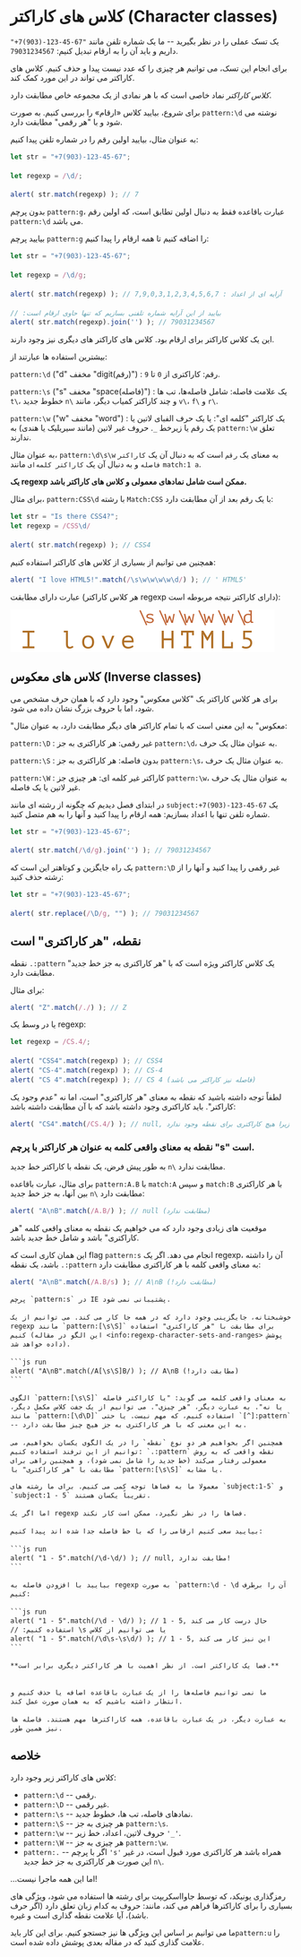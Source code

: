 # کلاس های کاراکتر (Character classes) 

یک تسک عملی را در نظر بگیرید -- ما یک شماره تلفن مانند `"67-45-123-(903)7+"` داریم و باید آن را به ارقام تبدیل کنیم: `79031234567`.

برای انجام این تسک، می‌ توانیم هر چیزی را که عدد نیست پیدا و حذف کنیم. کلاس های کاراکتر می تواند در این مورد کمک کند.

*کلاس کاراکتر* نماد خاصی است که با هر نمادی از یک مجموعه خاص مطابقت دارد.

برای شروع، بیایید کلاس «ارقام» را بررسی کنیم. به صورت `pattern:\d` نوشته می‌ شود و با "هر رقمی" مطابقت دارد.

به عنوان مثال، بیایید اولین رقم را در شماره تلفن پیدا کنیم:

```js run
let str = "+7(903)-123-45-67";

let regexp = /\d/;

alert( str.match(regexp) ); // 7
```

بدون پرچم `pattern:g`، عبارت باقاعده فقط به دنبال اولین تطابق است، که اولین رقم `pattern:\d` می باشد.

بیایید پرچم `pattern:g` را اضافه کنیم تا همه ارقام را پیدا کنیم:

```js run
let str = "+7(903)-123-45-67";

let regexp = /\d/g;

alert( str.match(regexp) ); // آرایه ای از اعداد : 7,9,0,3,1,2,3,4,5,6,7

// :بیایید از این آرایه شماره تلفنی بسازیم که تنها حاوی ارقام است
alert( str.match(regexp).join('') ); // 79031234567
```

این یک کلاس کاراکتر برای ارقام بود. کلاس های کاراکتر های دیگری نیز وجود دارند.

بیشترین استفاده ها عبارتند از:

`pattern:\d` ("d" مخفف "digit(رقم)")
: رقم: کاراکتری از `0` تا `9`.

`pattern:\s` ("s" مخفف "space(فاصله)")
: یک علامت فاصله: شامل فاصله‌ها، تب ها `t\`، خطوط جدید `n\` و چند کاراکتر کمیاب دیگر، مانند `v\`، `f\` و `r\`.

`pattern:\w` ("w" مخفف "word")
: یک کاراکتر "کلمه ای": یا یک حرف الفبای لاتین یا یک رقم یا زیرخط `_`. حروف غیر لاتین (مانند سیریلیک یا هندی) به `pattern:\w` تعلق ندارند.

به عنوان مثال، `pattern:\d\s\w` به معنای یک `رقم` است که به دنبال آن یک `کاراکتر فاصله` و به دنبال آن یک `کاراکتر کلمه‌ای` مانند `match:1 a`.

**یک regexp ممکن است شامل نمادهای معمولی و کلاس های کاراکتر باشد.**

برای مثال، `pattern:CSS\d` با رشته `Match:CSS` با یک رقم بعد از آن مطابقت دارد:

```js run
let str = "Is there CSS4?";
let regexp = /CSS\d/

alert( str.match(regexp) ); // CSS4
```

همچنین می توانیم از بسیاری از کلاس های کاراکتر استفاده کنیم:

```js run
alert( "I love HTML5!".match(/\s\w\w\w\w\d/) ); // ' HTML5'
```

عبارت دارای مطابقت (هر کلاس کاراکتر regexp دارای کاراکتر نتیجه مربوطه است):

![](love-html5-classes.svg)

## کلاس های معکوس (Inverse classes)

برای هر کلاس کاراکتر یک "کلاس معکوس" وجود دارد که با همان حرف مشخص می شود، اما با حروف بزرگ نشان داده می شود.

"معکوس" به این معنی است که با تمام کاراکتر های دیگر مطابقت دارد، به عنوان مثال:

`pattern:\D`
: غیر رقمی: هر کاراکتری به جز `pattern:\d`، به عنوان مثال یک حرف.

`pattern:\S`
: بدون فاصله: هر کاراکتری به جز `pattern:\s`، به عنوان مثال یک حرف.

`pattern:\W`
: کاراکتر غیر کلمه ای: هر چیزی جز `pattern:\w`، به عنوان مثال یک حرف غیر لاتین یا یک فاصله.

در ابتدای فصل دیدیم که چگونه از رشته ای مانند `subject:+7(903)-123-45-67` یک شماره تلفن تنها با اعداد بسازیم: همه ارقام را پیدا کنید و آنها را به هم متصل کنید.

```js run
let str = "+7(903)-123-45-67";

alert( str.match(/\d/g).join('') ); // 79031234567
```

یک راه جایگزین و کوتاهتر این است که `pattern:\D` غیر رقمی را پیدا کنید و آنها را از رشته حذف کنید:

```js run
let str = "+7(903)-123-45-67";

alert( str.replace(/\D/g, "") ); // 79031234567
```

## نقطه، "هر کاراکتری" است

نقطه `.:pattern` یک کلاس کاراکتر ویژه است که با "هر کاراکتری به جز خط جدید" مطابقت دارد.

برای مثال:

```js run
alert( "Z".match(/./) ); // Z
```

یا در وسط یک regexp:

```js run
let regexp = /CS.4/;

alert( "CSS4".match(regexp) ); // CSS4
alert( "CS-4".match(regexp) ); // CS-4
alert( "CS 4".match(regexp) ); // CS 4 (فاصله نیز کاراکتر می باشد)
```

لطفاً توجه داشته باشید که نقطه به معنای "هر کاراکتری" است، اما نه "عدم وجود یک کاراکتر". باید کاراکتری وجود داشته باشد که با آن مطابقت داشته باشد:

```js run
alert( "CS4".match(/CS.4/) ); // null, منطبق نیست زیرا هیچ کاراکتری برای نقطه وجود ندارد
```

### نقطه به معنای واقعی کلمه به عنوان هر کاراکتر با پرچم "s" است.

به طور پیش فرض، یک نقطه با کاراکتر خط جدید `n\` مطابقت ندارد.

برای مثال، عبارت باقاعده `pattern:A.B` با `match:A` و سپس `match:B` با هر کاراکتری بین آنها، به جز خط جدید `n\` مطابقت دارد:

```js run
alert( "A\nB".match(/A.B/) ); // null (مطابقت ندارد)
```

موقعیت‌ های زیادی وجود دارد که می‌ خواهیم یک نقطه به معنای واقعی کلمه "هر کاراکتری" باشد و شامل خط جدید باشد.

این همان کاری است که flag `pattern:s` انجام می دهد. اگر یک regexp، آن را داشته باشد، یک نقطه `.:pattern` به معنای واقعی کلمه با هر کاراکتری مطابقت دارد:

```js run
alert( "A\nB".match(/A.B/s) ); // A\nB (!مطابقت دارد)
```

````warn header="Not supported in IE"
پرچم `pattern:s` در IE پشتیبانی نمی شود.

خوشبختانه، جایگزینی وجود دارد که در همه جا کار می کند. می‌ توانیم از یک regexp مانند `pattern:[\s\S]` برای مطابقت با "هر کاراکتری" استفاده کنیم (این الگو در مقاله <info:regexp-character-sets-and-ranges> پوشش داده خواهد شد).

```js run
alert( "A\nB".match(/A[\s\S]B/) ); // A\nB (!مطابقت دارد)
```

الگوی `pattern:[\s\S]` به معنای واقعی کلمه می گوید: "یا کاراکتر فاصله یا نه". به عبارت دیگر، "هر چیزی". می‌ توانیم از یک جفت کلاس مکمل دیگر، مانند `pattern:[\d\D]` استفاده کنیم، که مهم نیست. یا حتی `[^]:pattern` -- به این معنی که با هر کاراکتری به جز هیچ چیز مطابقت دارد.

همچنین اگر بخواهیم هر دو نوع `نقطه` را در یک الگوی یکسان بخواهیم، می‌ توانیم از این ترفند استفاده کنیم: `.:pattern` نقطه واقعی که به روش معمولی رفتار می‌کند (خط جدید را شامل نمی شود)، و همچنین راهی برای مطابقت با "هر کاراکتری" با `pattern:[\s\S]` یا مشابه.
````

````warn header="به فاصله ها توجه کنید"
معمولا ما به فضاها توجه کمی می کنیم. برای ما رشته های `subject:1-5` و `subject:1 - 5` تقریباً یکسان هستند.

اما اگر یک regexp فضاها را در نظر نگیرد، ممکن است کار نکند.

بیایید سعی کنیم ارقامی را که با خط فاصله جدا شده اند پیدا کنیم:

```js run
alert( "1 - 5".match(/\d-\d/) ); // null, مطابقت ندارد!
```

بیایید با افزودن فاصله به regexp به صورت `pattern:\d - \d آن را برطرف کنیم:

```js run
alert( "1 - 5".match(/\d - \d/) ); // 1 - 5, حال درست کار می کند
// :استفاده کنیم \s یا می توانیم از کلاس
alert( "1 - 5".match(/\d\s-\s\d/) ); // 1 - 5, این نیز کار می کند
```

**فضا یک کاراکتر است. از نظر اهمیت با هر کاراکتر دیگری برابر است.**


ما نمی‌ توانیم فاصله‌ها را از یک عبارت باقاعده اضافه یا حذف کنیم و انتظار داشته باشیم که به همان صورت عمل کند.

به عبارت دیگر، در یک عبارت باقاعده، همه کاراکترها مهم هستند. فاصله ها نیز همین طور.
````

## خلاصه

کلاس های کاراکتر زیر وجود دارد:

- `pattern:\d` -- رقمی.
- `pattern:\D` -- غیر رقمی.
- `pattern:\s` -- نمادهای فاصله، تب ها، خطوط جدید.
- `pattern:\S` -- هر چیزی به جز `pattern:\s`.
- `pattern:\w` -- حروف لاتین، اعداد، خط زیر `'_'`.
- `pattern:\W` -- هر چیزی به جز `pattern:\w`.
- `pattern:.` -- اگر با پرچم `'s'` همراه باشد هر کاراکتری مورد قبول است، در غیر این صورت هر کاراکتری به جز خط جدید `n\`.

...اما این همه ماجرا نیست!

رمزگذاری یونیکد، که توسط جاوااسکریپت برای رشته ها استفاده می شود، ویژگی های بسیاری را برای کاراکترها فراهم می کند، مانند: حروف به کدام زبان تعلق دارد (اگر حرف باشد)، آیا علامت نقطه گذاری است و غیره.

ما می توانیم بر اساس این ویژگی ها نیز جستجو کنیم. برای این کار باید`pattern:u` را علامت گذاری کنید که در مقاله بعدی پوشش داده شده است.
